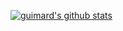 [![guimard's github stats](https://github-readme-stats.vercel.app/api?username=romaricmourgues)](https://github.com/anuraghazra/github-readme-stats)
